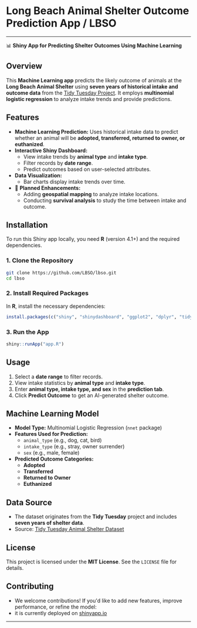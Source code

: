 # **Long Beach Animal Shelter Outcome Prediction App** / LBSO
---

📊 **Shiny App for Predicting Shelter Outcomes Using Machine Learning**  

## **Overview**
This **Machine Learning app** predicts the likely outcome of animals at the **Long Beach Animal Shelter** using **seven years of historical intake and outcome data** from the [Tidy Tuesday Project](https://github.com/rfordatascience/tidytuesday). It employs **multinomial logistic regression** to analyze intake trends and provide predictions.

## **Features**
- **Machine Learning Prediction:** Uses historical intake data to predict whether an animal will be **adopted, transferred, returned to owner, or euthanized**.
- **Interactive Shiny Dashboard:**  
  - View intake trends by **animal type** and **intake type**.  
  - Filter records by **date range**.  
  - Predict outcomes based on user-selected attributes.  
- **Data Visualization:**  
  - Bar charts display intake trends over time.
- 🚀 **Planned Enhancements:**  
  - Adding **geospatial mapping** to analyze intake locations.  
  - Conducting **survival analysis** to study the time between intake and outcome.  

## **Installation**
To run this Shiny app locally, you need **R** (version 4.1+) and the required dependencies.

### **1. Clone the Repository**
```sh
git clone https://github.com/LBSO/lbso.git
cd lbso
```

### **2. Install Required Packages**
In **R**, install the necessary dependencies:
```r
install.packages(c("shiny", "shinydashboard", "ggplot2", "dplyr", "tidytuesdayR", "lubridate", "nnet"))
```

### **3. Run the App**
```r
shiny::runApp("app.R")
```

## **Usage**
1. Select a **date range** to filter records.
2. View intake statistics by **animal type** and **intake type**.
3. Enter **animal type, intake type, and sex** in the **prediction tab**.
4. Click **Predict Outcome** to get an AI-generated shelter outcome.

## **Machine Learning Model**
- **Model Type:** Multinomial Logistic Regression (`nnet` package)  
- **Features Used for Prediction:**  
  - `animal_type` (e.g., dog, cat, bird)  
  - `intake_type` (e.g., stray, owner surrender)  
  - `sex` (e.g., male, female)  
- **Predicted Outcome Categories:**  
  - **Adopted**  
  - **Transferred**  
  - **Returned to Owner**  
  - **Euthanized**  

## **Data Source**
- The dataset originates from the **Tidy Tuesday** project and includes **seven years of shelter data**.
- Source: [Tidy Tuesday Animal Shelter Dataset](https://github.com/rfordatascience/tidytuesday)

## **License**
This project is licensed under the **MIT License**. See the `LICENSE` file for details.

## **Contributing**
- We welcome contributions! If you'd like to add new features, improve performance, or refine the model:
- it is currently deployed on [shinyapp.io](https://148ab9f2967742b28e161684cd552d30.app.posit.cloud/)
---

